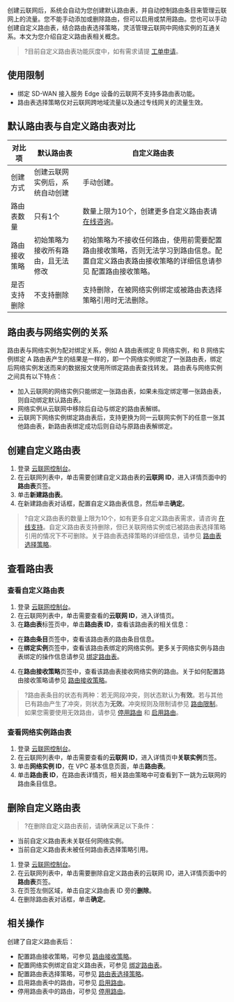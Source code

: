 ﻿创建云联网后，系统会自动为您创建默认路由表，并自动控制路由条目来管理云联网上的流量。您不能手动添加或删除路由，但可以启用或禁用路由。您也可以手动创建自定义路由表，结合路由表选择策略，灵活管理云联网中网络实例的互通关系。本文为您介绍自定义路由表相关概念。
>?目前自定义路由表功能灰度中，如有需求请提 [工单申请](https://console.cloud.tencent.com/workorder/category)。
>

## 使用限制
- 绑定 SD-WAN 接入服务 Edge 设备的云联网不支持多路由表功能。
- 路由表选择策略仅对云联网跨地域流量以及通过专线网关的流量生效。

## 默认路由表与自定义路由表对比

| 对比项 | 默认路由表 | 自定义路由表 |
|---------|---------|---------|
| 创建方式      | 创建云联网实例后，系统自动创建 | 手动创建。 |
| 路由表数量      | 只有1个 | 数量上限为10个，创建更多自定义路由表请 [在线咨询](https://cloud.tencent.com/online-service?from=sales&source=PRESALE)。|
| 路由接收策略       | 初始策略为接收所有路由，且无法修改 | 初始策略为不接收任何路由，使用前需要配置路由接收策略，否则无法学习到路由信息。配置自定义路由表路由接收策略的详细信息请参见 配置路由接收策略。 |
| 是否支持删除       | 不支持删除 | 支持删除，在被网络实例绑定或被路由表选择策略引用时无法删除。 |


## 路由表与网络实例的关系
路由表与网络实例为配对绑定关系，例如 A 路由表绑定 B 网络实例，和 B 网络实例绑定 A 路由表产生的结果是一样的，即一个网络实例绑定了一张路由表，绑定后网络实例发送而来的数据报文使用所绑定路由表查找转发。
路由表与网络实例之间具有以下特点：
- 加入云联网的网络实例只能绑定一张路由表，如果未指定绑定哪一张路由表，则自动绑定默认路由表。
- 网络实例从云联网中移除后自动与绑定的路由表解绑。
- 云联网下网络实例绑定路由表后，支持更换为同一云联网实例下的任意一张其他路由表，新路由表绑定成功后则自动与原路由表解绑定。

## 创建自定义路由表
1. 登录 [云联网控制台](https://console.cloud.tencent.com/vpc/ccn)。
2. 在云联网列表中，单击需要创建自定义路由表的**云联网 ID**，进入详情页面中的**路由表**页签。
3. 单击**新建路由表**。
4. 在新建路由表对话框，配置自定义路由表信息，然后单击**确定**。
>?自定义路由表的数量上限为10个，如有更多自定义路由表需求，请咨询 [在线支持](https://cloud.tencent.com/online-service?from=sales&source=PRESALE)。自定义路由表支持删除，但已关联网络实例或已被路由表选择策略引用的情况下不可删除。关于路由表选择策略的详细信息，请参见 [路由表选择策略](https://cloud.tencent.com/document/product/877/95717)。
>

## 查看路由表
### 查看自定义路由表
1. 登录 [云联网控制台](https://console.cloud.tencent.com/vpc/ccn)。
2. 在云联网列表中，单击需要查看的**云联网 ID**，进入详情页。
3. 在**路由表**标签页中，单击**路由表 ID**，查看该路由表的相关信息：
 - 在**路由条目**页签中，查看该路由表的路由条目信息。
 - 在**绑定实例**页签中，查看该路由表绑定的网络实例。更多关于网络实例与路由表绑定的操作信息请参见 [绑定路由表](https://cloud.tencent.com/document/product/877/95716)。
4. 在**路由接收策略**页签中，查看该路由表接收网络实例的路由。关于如何配置路由接收策略请参见 [路由接收策略](https://cloud.tencent.com/document/product/877/95715)。
>?路由表条目的状态有两种：若无网段冲突，则状态默认为**有效**。若与其他已有路由产生了冲突，则状态为**无效**。冲突规则及限制请参见 [路由限制](https://cloud.tencent.com/document/product/877/18679#lyxz)。如果您需要使用无效路由，请参见 [停用路由](https://cloud.tencent.com/document/product/877/18746) 和 [启用路由](https://cloud.tencent.com/document/product/877/18750)。
>

### 查看网络实例路由表
1. 登录 [云联网控制台](https://console.cloud.tencent.com/vpc/ccn)。
2. 在云联网列表中，单击需要查看的**云联网 ID**，进入详情页中**关联实例**页签。
3. 单击**网络实例 ID**，在 VPC 基本信息页面，单击**路由表**。
4. 单击**路由表 ID**，在路由表详情页，相关路由策略中可查看到下一跳为云联网的路由条目信息。

## 删除自定义路由表
>?在删除自定义路由表前，请确保满足以下条件：
- 当前自定义路由表未关联任何网络实例。
- 当前自定义路由表未被任何路由表选择策略引用。
>
1. 登录 [云联网控制台](https://console.cloud.tencent.com/vpc/ccn)。
2. 在云联网列表中，单击需要删除自定义路由表的云联网 ID，进入详情页面中的**路由表**页签。
3. 在页签左侧区域，单击自定义路由表 ID 旁的**删除**。
4. 在删除路由表对话框，单击**确定**。

## 相关操作
创建了自定义路由表后：
- 配置路由接收策略，可参见 [路由接收策略](https://cloud.tencent.com/document/product/877/95715)。
- 配置网络实例绑定自定义路由表，可参见 [绑定路由表](https://cloud.tencent.com/document/product/877/95716)。
- 配置路由表选择策略，可参见 [路由表选择策略](https://cloud.tencent.com/document/product/877/95717)。
- 启用路由表中的路由，可参见 [启用路由](https://cloud.tencent.com/document/product/877/18750)。
- 停用路由表中的路由，可参见 [停用路由](https://cloud.tencent.com/document/product/877/18746)。
